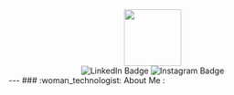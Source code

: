 <div id="header" align="center">
  <img src="https://media.giphy.com/media/M9gbBd9nbDrOTu1Mqx/giphy.gif" width="100"/>
</div>
<div id="badges" align="center">
  <img src="https://img.shields.io/badge/LinkedIn-blue?style=for-the-badge&logo=linkedin&logoColor=white" alt="LinkedIn Badge"/>
  <img src="https://img.shields.io/badge/Instagram-red?style=for-the-badge&logo=instagram&logoColor=white" alt="Instagram Badge" />
</div>
<div id="badges" align="center">
  <img src="https://komarev.com/ghpvc/?username=OldemarJesus&style=flat-square&color=blue" alt=""/>
</div>
---
### :woman_technologist: About Me :
